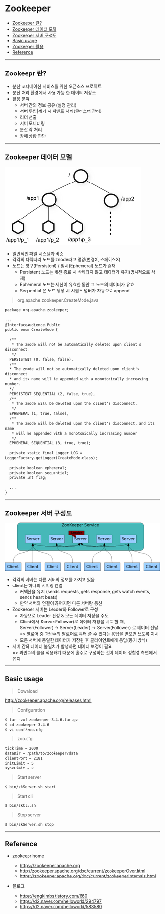 # Zookeeper  

- <a href="#zookeeper">Zookeeper 란?</a>
- <a href="#zknamespace">Zookeeper 데이터 모델</a>
- <a href="#ensemble">Zookeeper 서버 구성도</a>
- <a href="#usage">Basic usage</a>
- <a href="#apply">Zookeeper 활용</a>
- <a href="#ref">Reference</a>

---  

<div id="zookeeper"></div>

## Zookeepr 란?    

- 분산 코디네이션 서비스를 위한 오픈소스 프로젝트
- 분산 처리 환경에서 사용 가능 한 데이터 저장소  
- 활용 분야
  - 서버 간의 정보 공유 (설정 관리)
  - 서버 투입|제거 시 이벤트 처리(클러스터 관리)
  - 리더 선출
  - 서버 모니터링
  - 분산 락 처리
  - 장애 상황 판단

---  

<div id="zknamespace"></div>  

## Zookeeper 데이터 모델  

![zookeeper namespace](./pics/zknamespace.jpg)  

- 일반적인 파일 시스템과 비슷
- 각각의 디렉터리 노드를 znode라고 명명(변경X, 스페이스X)  
- 노드는 영구(Persistent) / 임시(Ephemeral) 노드가 존재  
  - Persistent 노드는 세션 종료 시 삭제되지 않고 데이터가 유지(명시적으로 삭제)  
  - Ephemeral 노드는 세션이 유효한 동안 그 노드의 데이터가 유효  
  - Sequential 은 노드 생성 시 시퀀스 넘버가 자동으로 append

> org.apache.zookeeper.CreateMode.java  

```
package org.apache.zookeeper;

...
@InterfaceAudience.Public
public enum CreateMode {

  /**
   * The znode will not be automatically deleted upon client's disconnect.
   */
  PERSISTENT (0, false, false),
  /**
  * The znode will not be automatically deleted upon client's disconnect,
  * and its name will be appended with a monotonically increasing number.
  */
  PERSISTENT_SEQUENTIAL (2, false, true),
  /**
   * The znode will be deleted upon the client's disconnect.
   */
  EPHEMERAL (1, true, false),
  /**
   * The znode will be deleted upon the client's disconnect, and its name
   * will be appended with a monotonically increasing number.
   */
  EPHEMERAL_SEQUENTIAL (3, true, true);

  private static final Logger LOG = LoggerFactory.getLogger(CreateMode.class);

  private boolean ephemeral;
  private boolean sequential;
  private int flag;

  ...
}
```     

---  

<div id="zknamespace"></div>  

## Zookeeper 서버 구성도  

![zookeeper service](./pics/zkservice.jpg)  

- 각각의 서버는 다른 서버의 정보를 가지고 있음
- client는 하나의 서버랑 연결  
  - 커넥션을 유지 (sends requests, gets response, gets watch events, sends heart beats)  
  - 만약 서버와 연결이 끊어지면 다른 서버랑 통신
- Zookeeper 서버는 Leader와 Follower로 구성  
  - 자동으로 Leader 선정 & 모든 데이터 저장을 주도  
  - Client에서 Server(Follower)로 데이터 저장을 시도 할 때,  
    Server(Follower) -> Server(Leader) -> Server(Follower) 로 데이터 전달  
    => 팔로어 중 과반수의 팔로어로 부터 쓸 수 있다는 응답을 받으면 쓰도록 지시
  - 모든 서버에 동일한 데이터가 저장된 후 클라이언트에게 응답(동기 방식)
- 서버 간의 데이터 불일치가 발생하면 데이터 보정이 필요  
=> 과반수의 룰을 적용하기 때문에 홀수로 구성하는 것이 데이터 정합성 측면에서 유리  

---  

<div id="usage"></div>

## Basic usage  

> Download  

http://zookeeper.apache.org/releases.html

> Configuration  

```
$ tar -zxf zookeeper-3.4.6.tar.gz
$ cd zookeeper-3.4.6
$ vi conf/zoo.cfg
```  

> zoo.cfg  

```
tickTime = 2000
dataDir = /path/to/zookeeper/data
clientPort = 2181
initLimit = 5
syncLimit = 2
```  

> Start server  

```
$ bin/zkServer.sh start
```

> Start cli  

```
$ bin/zkCli.sh
```  

> Stop server  

```
$ bin/zkServer.sh stop
```  

---  

<div id="ref"></div>  

## Reference  

- zookeepr home  
  - https://zookeeper.apache.org  
  - http://zookeeper.apache.org/doc/current/zookeeperOver.html
  - https://zookeeper.apache.org/doc/current/zookeeperInternals.html

- 블로그  
  - https://engkimbs.tistory.com/660  
  - https://d2.naver.com/helloworld/294797
  - https://d2.naver.com/helloworld/583580
